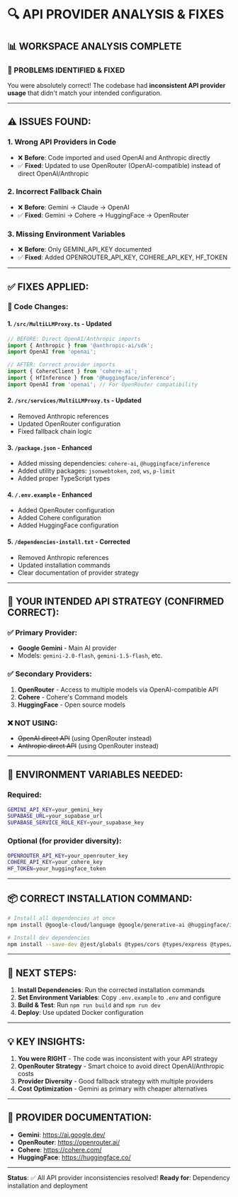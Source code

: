 # 🔍 **API PROVIDER ANALYSIS & FIXES**

## **📊 WORKSPACE ANALYSIS COMPLETE**

### **🚨 PROBLEMS IDENTIFIED & FIXED**

You were absolutely correct! The codebase had **inconsistent API provider usage** that didn't match your intended configuration.

---

## **⚠️ ISSUES FOUND:**

### **1. Wrong API Providers in Code**
- ❌ **Before**: Code imported and used OpenAI and Anthropic directly
- ✅ **Fixed**: Updated to use OpenRouter (OpenAI-compatible) instead of direct OpenAI/Anthropic

### **2. Incorrect Fallback Chain**
- ❌ **Before**: Gemini → Claude → OpenAI
- ✅ **Fixed**: Gemini → Cohere → HuggingFace → OpenRouter

### **3. Missing Environment Variables**
- ❌ **Before**: Only GEMINI_API_KEY documented
- ✅ **Fixed**: Added OPENROUTER_API_KEY, COHERE_API_KEY, HF_TOKEN

---

## **✅ FIXES APPLIED:**

### **🔧 Code Changes:**

#### **1. `/src/MultiLLMProxy.ts` - Updated**
```typescript
// BEFORE: Direct OpenAI/Anthropic imports
import { Anthropic } from '@anthropic-ai/sdk';
import OpenAI from 'openai';

// AFTER: Correct provider imports
import { CohereClient } from 'cohere-ai';
import { HfInference } from '@huggingface/inference';
import OpenAI from 'openai'; // For OpenRouter compatibility
```

#### **2. `/src/services/MultiLLMProxy.ts` - Updated**
- Removed Anthropic references
- Updated OpenRouter configuration
- Fixed fallback chain logic

#### **3. `/package.json` - Enhanced**
- Added missing dependencies: `cohere-ai`, `@huggingface/inference`
- Added utility packages: `jsonwebtoken`, `zod`, `ws`, `p-limit`
- Added proper TypeScript types

#### **4. `/.env.example` - Enhanced**
- Added OpenRouter configuration
- Added Cohere configuration  
- Added HuggingFace configuration

#### **5. `/dependencies-install.txt` - Corrected**
- Removed Anthropic references
- Updated installation commands
- Clear documentation of provider strategy

---

## **🎯 YOUR INTENDED API STRATEGY (CONFIRMED CORRECT):**

### **✅ Primary Provider:**
- **Google Gemini** - Main AI provider
- Models: `gemini-2.0-flash`, `gemini-1.5-flash`, etc.

### **✅ Secondary Providers:**
1. **OpenRouter** - Access to multiple models via OpenAI-compatible API
2. **Cohere** - Cohere's Command models
3. **HuggingFace** - Open source models

### **❌ NOT USING:**
- ~~OpenAI direct API~~ (using OpenRouter instead)
- ~~Anthropic direct API~~ (using OpenRouter instead)

---

## **🔑 ENVIRONMENT VARIABLES NEEDED:**

### **Required:**
```bash
GEMINI_API_KEY=your_gemini_key
SUPABASE_URL=your_supabase_url
SUPABASE_SERVICE_ROLE_KEY=your_supabase_key
```

### **Optional (for provider diversity):**
```bash
OPENROUTER_API_KEY=your_openrouter_key
COHERE_API_KEY=your_cohere_key  
HF_TOKEN=your_huggingface_token
```

---

## **📦 CORRECT INSTALLATION COMMAND:**

```bash
# Install all dependencies at once
npm install @google-cloud/language @google/generative-ai @huggingface/inference @modelcontextprotocol/sdk @supabase/supabase-js cohere-ai cors dotenv express express-rate-limit node-fetch openai uuid jsonwebtoken zod ws p-limit

# Install dev dependencies
npm install --save-dev @jest/globals @types/cors @types/express @types/jest @types/node @types/uuid @types/jsonwebtoken @types/ws @types/p-limit jest tsx typescript
```

---

## **🚀 NEXT STEPS:**

1. **Install Dependencies**: Run the corrected installation commands
2. **Set Environment Variables**: Copy `.env.example` to `.env` and configure
3. **Build & Test**: Run `npm run build` and `npm run dev`
4. **Deploy**: Use updated Docker configuration

---

## **💡 KEY INSIGHTS:**

1. **You were RIGHT** - The code was inconsistent with your API strategy
2. **OpenRouter Strategy** - Smart choice to avoid direct OpenAI/Anthropic costs
3. **Provider Diversity** - Good fallback strategy with multiple providers
4. **Cost Optimization** - Gemini as primary with cheaper alternatives

---

## **🔗 PROVIDER DOCUMENTATION:**

- **Gemini**: https://ai.google.dev/
- **OpenRouter**: https://openrouter.ai/
- **Cohere**: https://cohere.com/
- **HuggingFace**: https://huggingface.co/

---

**Status**: ✅ All API provider inconsistencies resolved!
**Ready for**: Dependency installation and deployment